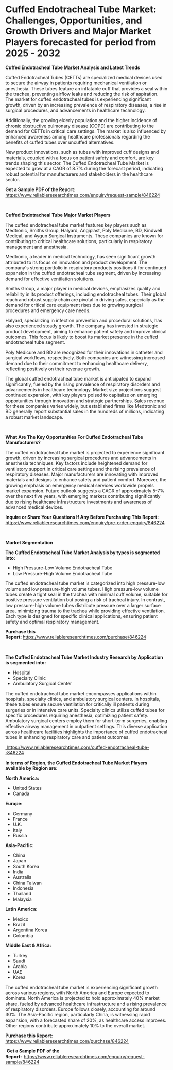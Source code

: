 <p><h1>Cuffed Endotracheal Tube Market: Challenges, Opportunities, and Growth Drivers and Major Market Players forecasted for period from 2025 - 2032</h1></p><p><strong>Cuffed Endotracheal Tube Market Analysis and Latest Trends</strong></p>
<p><p>Cuffed Endotracheal Tubes (CETTs) are specialized medical devices used to secure the airway in patients requiring mechanical ventilation or anesthesia. These tubes feature an inflatable cuff that provides a seal within the trachea, preventing airflow leaks and reducing the risk of aspiration. The market for cuffed endotracheal tubes is experiencing significant growth, driven by an increasing prevalence of respiratory diseases, a rise in surgical procedures, and advancements in healthcare technology. </p><p>Additionally, the growing elderly population and the higher incidence of chronic obstructive pulmonary disease (COPD) are contributing to the demand for CETTs in critical care settings. The market is also influenced by enhanced awareness among healthcare professionals regarding the benefits of cuffed tubes over uncuffed alternatives. </p><p>New product innovations, such as tubes with improved cuff designs and materials, coupled with a focus on patient safety and comfort, are key trends shaping this sector. The Cuffed Endotracheal Tube Market is expected to grow at a CAGR of 8.7% during the forecast period, indicating robust potential for manufacturers and stakeholders in the healthcare sector.</p></p>
<p><strong>Get a Sample PDF of the Report:&nbsp;</strong> <a href="https://www.reliableresearchtimes.com/enquiry/request-sample/846224?utm_campaign=3051&utm_medium=2&utm_source=Github&utm_content=ia&utm_term=13042025&utm_id=cuffed-endotracheal-tube">https://www.reliableresearchtimes.com/enquiry/request-sample/846224</a></p>
<p>&nbsp;</p>
<p><strong>Cuffed Endotracheal Tube Major Market Players</strong></p>
<p><p>The cuffed endotracheal tube market features key players such as Medtronic, Smiths Group, Halyard, Angiplast, Poly Medicure, BD, Kindwell Medical, and Aygun Surgical Instruments. These companies are known for contributing to critical healthcare solutions, particularly in respiratory management and anesthesia.</p><p>Medtronic, a leader in medical technology, has seen significant growth attributed to its focus on innovation and product development. The company's strong portfolio in respiratory products positions it for continued expansion in the cuffed endotracheal tube segment, driven by increasing demand for effective ventilation solutions.</p><p>Smiths Group, a major player in medical devices, emphasizes quality and reliability in its product offerings, including endotracheal tubes. Their global reach and robust supply chain are pivotal in driving sales, especially as the demand for critical care equipment rises due to growing surgical procedures and emergency care needs.</p><p>Halyard, specializing in infection prevention and procedural solutions, has also experienced steady growth. The company has invested in strategic product development, aiming to enhance patient safety and improve clinical outcomes. This focus is likely to boost its market presence in the cuffed endotracheal tube segment.</p><p>Poly Medicure and BD are recognized for their innovations in catheter and surgical workflows, respectively. Both companies are witnessing increased demand due to their commitment to enhancing healthcare delivery, reflecting positively on their revenue growth.</p><p>The global cuffed endotracheal tube market is anticipated to expand significantly, fueled by the rising prevalence of respiratory disorders and advancements in healthcare technology. Market size projections suggest continued expansion, with key players poised to capitalize on emerging opportunities through innovation and strategic partnerships. Sales revenue for these companies varies widely, but established firms like Medtronic and BD generally report substantial sales in the hundreds of millions, indicating a robust market landscape.</p></p>
<p>&nbsp;</p>
<p><strong>What Are The Key Opportunities For Cuffed Endotracheal Tube Manufacturers?</strong></p>
<p><p>The cuffed endotracheal tube market is projected to experience significant growth, driven by increasing surgical procedures and advancements in anesthesia techniques. Key factors include heightened demand for ventilatory support in critical care settings and the rising prevalence of respiratory diseases. Major manufacturers are innovating with improved materials and designs to enhance safety and patient comfort. Moreover, the growing emphasis on emergency medical services worldwide propels market expansion. Future outlook suggests a CAGR of approximately 5-7% over the next five years, with emerging markets contributing significantly due to rising healthcare infrastructure investments and awareness of advanced medical devices.</p></p>
<p><strong>Inquire or Share Your Questions If Any Before Purchasing This Report:</strong> <a href="https://www.reliableresearchtimes.com/enquiry/pre-order-enquiry/846224?utm_campaign=3051&utm_medium=2&utm_source=Github&utm_content=ia&utm_term=13042025&utm_id=cuffed-endotracheal-tube">https://www.reliableresearchtimes.com/enquiry/pre-order-enquiry/846224</a></p>
<p>&nbsp;</p>
<p><strong>Market Segmentation</strong></p>
<p><strong>The Cuffed Endotracheal Tube Market Analysis by types is segmented into:</strong></p>
<p><ul><li>High Pressure-Low Volume Endotracheal Tube</li><li>Low Pressure-High Volume Endotracheal Tube</li></ul></p>
<p><p>The cuffed endotracheal tube market is categorized into high pressure-low volume and low pressure-high volume tubes. High pressure-low volume tubes create a tight seal in the trachea with minimal cuff volume, suitable for positive pressure ventilation but posing a risk of tracheal injury. In contrast, low pressure-high volume tubes distribute pressure over a larger surface area, minimizing trauma to the trachea while providing effective ventilation. Each type is designed for specific clinical applications, ensuring patient safety and optimal respiratory management.</p></p>
<p><strong>Purchase this Report:&nbsp;</strong><a href="https://www.reliableresearchtimes.com/purchase/846224?utm_campaign=3051&utm_medium=2&utm_source=Github&utm_content=ia&utm_term=13042025&utm_id=cuffed-endotracheal-tube">https://www.reliableresearchtimes.com/purchase/846224</a></p>
<p>&nbsp;</p>
<p><strong>The Cuffed Endotracheal Tube Market Industry Research by Application is segmented into:</strong></p>
<p><ul><li>Hospital</li><li>Specialty Clinic</li><li>Ambulatory Surgical Center</li></ul></p>
<p><p>The cuffed endotracheal tube market encompasses applications within hospitals, specialty clinics, and ambulatory surgical centers. In hospitals, these tubes ensure secure ventilation for critically ill patients during surgeries or in intensive care units. Specialty clinics utilize cuffed tubes for specific procedures requiring anesthesia, optimizing patient safety. Ambulatory surgical centers employ them for short-term surgeries, enabling effective airway management in outpatient settings. This diverse application across healthcare facilities highlights the importance of cuffed endotracheal tubes in enhancing respiratory care and patient outcomes.</p></p>
<p><a href="https://www.reliableresearchtimes.com/cuffed-endotracheal-tube-r846224?utm_campaign=3051&utm_medium=2&utm_source=Github&utm_content=ia&utm_term=13042025&utm_id=cuffed-endotracheal-tube">&nbsp;https://www.reliableresearchtimes.com/cuffed-endotracheal-tube-r846224</a></p>
<p><strong>In terms of Region, the Cuffed Endotracheal Tube Market Players available by Region are:</strong></p>
<p>
    <p> <strong> North America: </strong>
        <ul>
            <li>United States</li>
            <li>Canada</li>
        </ul>
        </p> 
    <p> <strong> Europe: </strong>
        <ul>
            <li>Germany</li>
            <li>France</li>
            <li>U.K.</li>
            <li>Italy</li>
            <li>Russia</li>
        </ul>
        </p> 
    <p> <strong> Asia-Pacific: </strong>
        <ul>
            <li>China</li>
            <li>Japan</li>
            <li>South Korea</li>
            <li>India</li>
            <li>Australia</li>
            <li>China Taiwan</li>
            <li>Indonesia</li>
            <li>Thailand</li>
            <li>Malaysia</li>
        </ul>
        </p> 
    <p> <strong> Latin America: </strong>
        <ul>
            <li>Mexico</li>
            <li>Brazil</li>
            <li>Argentina Korea</li>
            <li>Colombia</li>
        </ul>
        </p> 
    <p> <strong> Middle East & Africa: </strong>
        <ul>
            <li>Turkey</li>
            <li>Saudi</li>
            <li>Arabia</li>
            <li>UAE</li>
            <li>Korea</li>
        </ul>
    </p>
    </p>
<p><p>The cuffed endotracheal tube market is experiencing significant growth across various regions, with North America and Europe expected to dominate. North America is projected to hold approximately 40% market share, fueled by advanced healthcare infrastructure and a rising prevalence of respiratory disorders. Europe follows closely, accounting for around 30%. The Asia-Pacific region, particularly China, is witnessing rapid expansion, with a forecasted share of 20%, as healthcare access improves. Other regions contribute approximately 10% to the overall market.</p></p>
<p><strong>Purchase this Report: </strong><a href="https://www.reliableresearchtimes.com/purchase/846224?utm_campaign=3051&utm_medium=2&utm_source=Github&utm_content=ia&utm_term=13042025&utm_id=cuffed-endotracheal-tube">https://www.reliableresearchtimes.com/purchase/846224</a></p>
<p>&nbsp;<strong>Get a Sample PDF of the Report:&nbsp;&nbsp;</strong><a href="https://www.reliableresearchtimes.com/enquiry/request-sample/846224?utm_campaign=3051&utm_medium=2&utm_source=Github&utm_content=ia&utm_term=13042025&utm_id=cuffed-endotracheal-tube">https://www.reliableresearchtimes.com/enquiry/request-sample/846224</a></p>
<p><strong></strong></p>
<p><p></p><p></p><p></p></p>